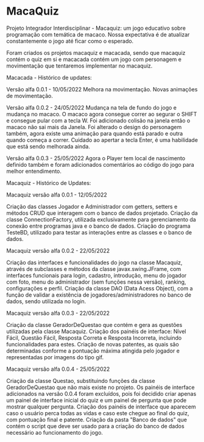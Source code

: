 # MacaQuiz
Projeto Integrador Interdisciplinar - Macaquiz: um jogo educativo sobre programação com temática de macaco. Nossa expectativa é de atualizar constantemente o jogo até ficar como o esperado.

Foram criados os projetos macaquiz e macacada, sendo que macaquiz contém o quiz em si e macacada contém um jogo com personagem e movimentação que tentaremos implementar no macaquiz.

Macacada - Histórico de updates:

  Versão alfa 0.0.1 - 10/05/2022
  Melhora na movimentação.
  Novas animações de movimentação.

  Versão alfa 0.0.2 - 24/05/2022
  Mudança na tela de fundo do jogo e mudança no macaco. O macaco agora consegue correr ao segurar o SHIFT e consegue pular com a tecla W. Foi adicionado colisão na janela então o macaco não sai mais da Janela. Foi alterado o design do personagem também, agora existe uma animação para quando está parado e outra quando começa a correr. Cuidado ao apertar a tecla Enter, é uma habilidade que está sendo melhorada ainda.

  Versão alfa 0.0.3 - 25/05/2022
  Agora o Player tem local de nascimento definido também e foram adicionados comentários ao código do jogo para melhor entendimento.

Macaquiz - Histórico de Updates:

  Macaquiz versão alfa 0.0.1 - 12/05/2022

  Criação das classes Jogador e Administrador com getters, setters e métodos CRUD que interagem com o banco de dados projetado.
  Criação da classe ConnectionFactory, utilizada exclusivamente para gerenciamento da conexão entre programas java e o banco de dados.
  Criação do programa TesteBD, utilizado para testar as interações entre as classes e o banco de dados.

  Macaquiz versão alfa 0.0.2 - 22/05/2022

  Criação das interfaces e funcionalidades do jogo na classe Macaquiz, através de subclasses e métodos da classe javax.swing.JFrame, com interfaces funcionais para
    login, cadastro, introdução, menu do jogador com foto, menu do administrador (sem funções nessa versão), ranking, configurações e perfil.
  Criação da classe DAO (Data Acess Object), com a função de validar a existência de jogadores/administradores no banco de dados, sendo utilizada no login.

  Macaquiz versão alfa 0.0.3 - 22/05/2022

  Criação da classe GeradorDeQuestao que contém e gera as questões utilizadas pela classe Macaquiz.
  Criação dos painéis de interface: Nível Fácil, Questão Fácil, Resposta Correta e Resposta Incorreta, incluindo funcionalidades para estes.
  Criação de novas patentes, as quais são determinadas conforme a pontuação máxima atingida pelo jogador e representadas por imagens do tipo gif.

  Macaquiz versão alfa 0.0.4 - 25/05/2022

  Criação da classe Questao, substituindo funções da classe GeradorDeQuestao que não mais existe no projeto.
  Os painéis de interface adicionados na versão 0.0.4 foram excluídos, pois foi decidido criar apenas um painel de interface inicial do quiz e um painel de pergunta que pode mostrar qualquer pergunta.
  Criação dos painéis de interface que aparecem caso o usuário perca todas as vidas e caso este chegue ao final do quiz, com pontuação final e patente.
  Criação da pasta "Banco de dados" que contém o script que deve ser usado para a criação do banco de dados necessário ao funcionamento do jogo.

